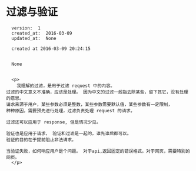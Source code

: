 
  # 过滤与验证

      version:  1
      created_at:  2016-03-09
      updated_at:  None

      created at 2016-03-09 20:24:15 


      None


      <p>
      	我理解的过滤，是用于过滤 request 中的内容。 
	过滤的中文意义不准确，应该是处理。 因为中文的过滤一般指去除某些，留下其它，没有处理的意思。
	请求来源于用户，某些参数必须是整数，某些参数需要默认值，某些参数有一定限制，
	种种原因，需要预先进行处理，过滤负责处理 request 的请求。

	过滤还可以应用于 response, 但是情况少见。

	验证也是应用于请求， 验证和过滤是一起的，谁先谁后都可以。
	验证的目的在于提前阻止非法请求。 

	当验证失败，如何响应用户是个问题。 对于api,返回固定的错误格式。对于网页，需要特别的网页。
      </p>

  